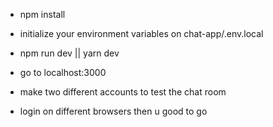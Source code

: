 - npm install
- initialize your environment variables on chat-app/.env.local
- npm run dev || yarn dev
- go to localhost:3000

- make two different accounts to test the chat room
- login on different browsers then u good to go
